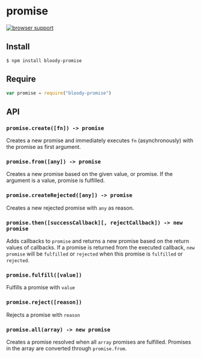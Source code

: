 # promise

[![browser support](https://ci.testling.com/bloodyowl/promise.png)](https://ci.testling.com/bloodyowl/promise)

## Install

```
$ npm install bloody-promise
```

## Require

```javascript
var promise = require("bloody-promise")
```

## API

### `promise.create([fn]) -> promise`

Creates a new promise and immediately executes `fn` (asynchronously) with the promise as first argument. 

### `promise.from([any]) -> promise`

Creates a new promise based on the given value, or promise. If the argument is a value, promise is fulfilled. 

### `promise.createRejected([any]) -> promise`

Creates a new rejected promise with `any` as reason.

### `promise.then([successCallback][, rejectCallback]) -> new promise`

Adds callbacks to `promise` and returns a new promise based on the return values of callbacks. 
If a promise is returned from the executed callback, `new promise` will be `fulfilled` or `rejected` when this promise is `fulfilled` or `rejected`. 

### `promise.fulfill([value])`

Fulfills a promise with `value`

### `promise.reject([reason])`

Rejects a promise with `reason`

### `promise.all(array) -> new promise`

Creates a promise resolved when all `array` promises are fulfilled. 
Promises in the array are converted through `promise.from`. 
